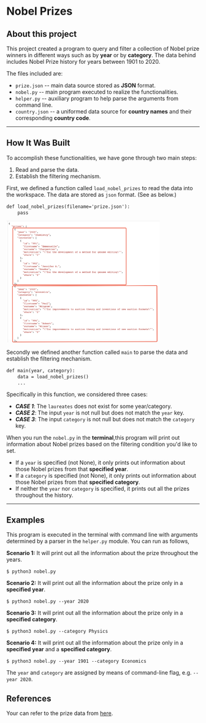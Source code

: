 # Nobel Prizes
## About this project
This project created a program to query and filter a collection of Nobel prize winners in different ways such as by **year** or by **category**. The data behind includes Nobel Prize history for years between 1901 to 2020.

The files included are:
- `prize.json` -- main data source stored as **JSON** format.
- `nobel.py` -- main program executed to realize the functionalities.
- `helper.py` -- auxiliary program to help parse the arguments from command line.
- `country.json` -- a uniformed data source for **country names** and their corresponding **country code**.

---
## How It Was Built

To accomplish these functionalities, we have gone through two main steps:
1. Read and parse the data.
2. Establish the filtering mechanism.

First, we defined a function called `load_nobel_prizes` to read the data into the workspace. The data are stored as `json` format. (See as below.)

```
def load_nobel_prizes(filename='prize.json'):
    pass
```

<img src='./images_for_readme/json_structure.png' alt='json_structure' width=400>

<br>

Secondly we defined another function called `main` to parse the data and establish the filtering mechanism.

```
def main(year, category):
    data = load_nobel_prizes()
    ...
```

Specifically in this function, we considered three cases:
- ___CASE 1___: The `laureates` does not exist for some year/category.
- ___CASE 2___: The input `year` is not null but does not match the `year` key.
- ___CASE 3___: The input `category` is not null but does not match the `category` key.


When you run the `nobel.py` in the **terminal**,this program will print out information about Nobel prizes based on the filtering condition you'd like to set. 
- If a `year` is specified (not None), it only prints out information about those Nobel prizes from that **specified year**. 
- If a `category` is specified (not None), it only prints out information about those Nobel prizes from that **specified category**.
- If neither the `year` nor `category` is specified, it prints out all the prizes throughout the history.

---
## Examples
This program is executed in the terminal with command line with arguments determined by a parser in the `helper.py` module. You can run as follows,

**Scenario 1:** It will print out all the information about the prize throughout the years.
```
$ python3 nobel.py
```

**Scenario 2:** It will print out all the information about the prize only in a **specified year**.
```
$ python3 nobel.py --year 2020
```

**Scenario 3:** It will print out all the information about the prize only in a **specified category**.
```
$ python3 nobel.py --category Physics
```

**Scenario 4:** It will print out all the information about the prize only in a **specified year** and a **specified category**.
```
$ python3 nobel.py --year 1901 --category Economics
```
The `year` and `category` are assigned by means of command-line flag, e.g. `--year 2020`.

## References
Your can refer to the prize data from [here](https://api.nobelprize.org/v1/prize.json).